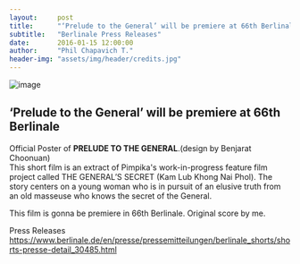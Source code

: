 ```yaml
---
layout:     post
title:      "‘Prelude to the General’ will be premiere at 66th Berlinale"
subtitle:   "Berlinale Press Releases"
date:       2016-01-15 12:00:00
author:     "Phil Chapavich T."
header-img: "assets/img/header/credits.jpg"
---
```

![image](http://40.media.tumblr.com/a26062e61c6233d0fccebd92f78a79fe/tumblr_o1tln0EdBJ1rv4foko1_1280.jpg)

<p><h2>‘Prelude to the General’ will be premiere at 66th Berlinale</h2>
<p>Official Poster of <b>PRELUDE TO THE GENERAL</b>.(design by Benjarat Choonuan)
<br>This short film is an extract of Pimpika's work-in-progress feature film project called THE GENERAL’S SECRET (Kam Lub Khong Nai Phol). The story centers on a young woman who is in pursuit of an elusive truth from an old masseuse who knows the secret of the General.</p>

<p>This film is gonna be premiere in 66th Berlinale. Original score by me.</p>

<p>Press Releases 
<a href="https://www.berlinale.de/en/presse/pressemitteilungen/berlinale_shorts/shorts-presse-detail_30485.html">https://www.berlinale.de/en/presse/pressemitteilungen/berlinale_shorts/shorts-presse-detail_30485.html</a></p></p>